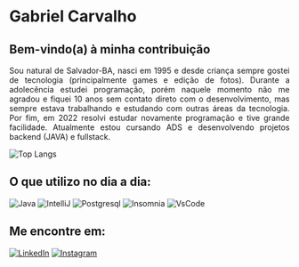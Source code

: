 # Gabriel Carvalho

## Bem-vindo(a) à minha contribuição

<p align="justify"> Sou natural de Salvador-BA, nasci em 1995 e desde criança sempre gostei de tecnologia (principalmente games e edição de fotos). Durante a adolecência estudei programação, porém naquele momento não me agradou e fiquei 10 anos sem contato direto com o desenvolvimento, mas sempre estava trabalhando e estudando com outras áreas da tecnologia.
Por fim, em 2022 resolvi estudar novamente programação e tive grande facilidade. Atualmente estou cursando ADS e desenvolvendo projetos backend (JAVA) e fullstack.</p>

![Top Langs](https://github-readme-stats-git-masterrstaa-rickstaa.vercel.app/api/top-langs/?username=Gabriiell0710&layout=compact&bg_color=00&border_color=000&title_color=26d371&text_color=20a057)

## O que utilizo no dia a dia:
 ![Java](https://img.shields.io/badge/Java-fff?style=for-the-badge&logo=java) 
  ![IntelliJ](https://img.shields.io/badge/IntelliJ-dcefe3?style=for-the-badge&logo=)
  ![Postgresql](https://img.shields.io/badge/Postgresql-fff?style=for-the-badge&logo=)
  ![Insomnia](https://img.shields.io/badge/Insomnia-dcefe3?style=for-the-badge&logo=)
  ![VsCode](https://img.shields.io/badge/VsCode-fff?style=for-the-badge&logo=)


## Me encontre em:
 [![LinkedIn](https://img.shields.io/badge/LinkedIn-fff?style=for-the-badge&logo=linkedin&logoColor=20a057)](https://www.linkedin.com/in/gabriiell/)
  [![Instagram](https://img.shields.io/badge/Instagram-fff?style=for-the-badge&logo=instagram&logoColor=20a057)](https://www.instagram.com/gabri_el.c/)  

